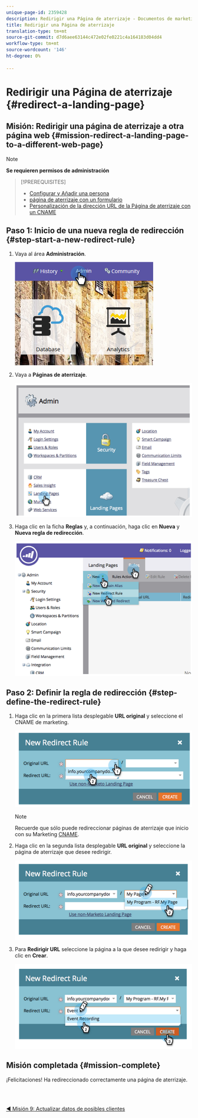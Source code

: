 ```yaml
---
unique-page-id: 2359428
description: Redirigir una Página de aterrizaje - Documentos de marketing - Documentación del producto
title: Redirigir una Página de aterrizaje
translation-type: tm+mt
source-git-commit: d7d6aee63144c472e02fe0221c4a164183d04dd4
workflow-type: tm+mt
source-wordcount: '146'
ht-degree: 0%

---
```



# Redirigir una Página de aterrizaje {#redirect-a-landing-page}

## Misión: Redirigir una página de aterrizaje a otra página web {#mission-redirect-a-landing-page-to-a-different-web-page}

>[!NOTE]
>
>**Se requieren permisos de administración**

>[!PREREQUISITES]
>
>* [Configurar y Añadir una persona](/help/marketo/getting-started/quick-wins/get-set-up-and-add-a-person.md)
>* [página de aterrizaje con un formulario](/help/marketo/getting-started/quick-wins/landing-page-with-a-form.md)
>* [Personalización de la dirección URL de la Página de aterrizaje con un CNAME](/help/marketo/product-docs/demand-generation/landing-pages/landing-page-actions/customize-your-landing-page-urls-with-a-cname.md)


## Paso 1: Inicio de una nueva regla de redirección {#step-start-a-new-redirect-rule}

1. Vaya al área **Administración**.

   ![](assets/admin.png)

1. Vaya a **Páginas de aterrizaje**.

   ![](assets/image2014-9-24-13-3a28-3a43.png)

1. Haga clic en la ficha **Reglas** y, a continuación, haga clic en **Nueva** y **Nueva regla de redirección**.

   ![](assets/image2014-9-24-13-3a28-3a59.png)

## Paso 2: Definir la regla de redirección {#step-define-the-redirect-rule}

1. Haga clic en la primera lista desplegable **URL original** y seleccione el CNAME de marketing.

   ![](assets/image2014-9-24-13-3a30-3a33.png)

   >[!NOTE]
   >
   >Recuerde que sólo puede redireccionar páginas de aterrizaje que inicio con su Marketing [CNAME](/help/marketo/product-docs/demand-generation/landing-pages/landing-page-actions/customize-your-landing-page-urls-with-a-cname.md).

1. Haga clic en la segunda lista desplegable **URL original** y seleccione la página de aterrizaje que desee redirigir.

   ![](assets/image2014-9-24-13-3a30-3a50.png)

1. Para **Redirigir URL** seleccione la página a la que desee redirigir y haga clic en **Crear**.

   ![](assets/image2014-9-24-13-3a31-3a10.png)

## Misión completada {#mission-complete}

¡Felicitaciones! Ha redireccionado correctamente una página de aterrizaje.

<br> 

[◄ Misión 9: Actualizar datos de posibles clientes](/help/marketo/getting-started/quick-wins/update-person-data.md)
